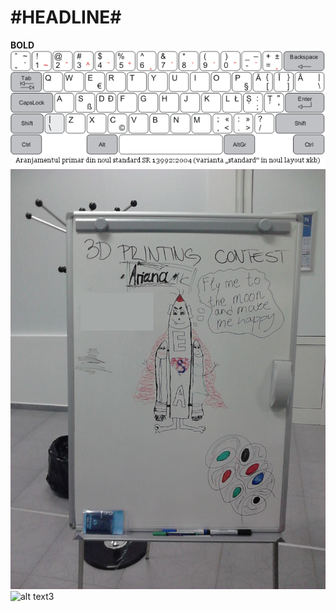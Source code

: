 #HEADLINE#
==========
**BOLD**
![alt text](keyboard.png)
![alt text2](DSC_0028.jpg)
![alt text3](keyb)